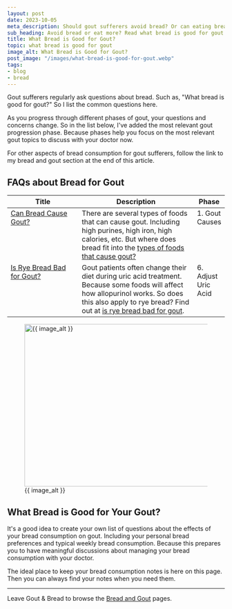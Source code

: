 ```yaml
---
layout: post
date: 2023-10-05
meta_description: Should gout sufferers avoid bread? Or can eating bread reduce uric acid? Read what bread is good for gout today.
sub_heading: Avoid bread or eat more? Read what bread is good for gout.
title: What Bread is Good for Gout?
topic: what bread is good for gout
image_alt: What Bread is Good for Gout?
post_image: "/images/what-bread-is-good-for-gout.webp"
tags:
- blog
- bread
---
```

<p>Gout sufferers regularly ask questions about bread. Such as, "What bread is good for gout?" So I list the common questions here.</p>
<p>As you progress through different phases of gout, your questions and concerns change. So in the list below, I've added the most relevant gout progression phase. Because phases help you focus on the most relevant gout topics to discuss with your doctor now.</p>
<p>For other aspects of bread consumption for gout sufferers, follow the link to my bread and gout section at the end of this article.</p>
<h2 id="faqs">FAQs about Bread for Gout</h2>
<table style="width: 100%;" id="faq-list">
    <thead>
        <tr>
            <th style="width: 34%;">Title</th>
            <th style="width: 55%;">Description</th>
            <th style="width: 11%;">Phase</th>
        </tr>
    </thead>
    <tbody style="vertical-align:top;">
        <tr id="bread">
            <td><a href="/gout-diet/what-foods-cause-gout/#bread">Can Bread Cause Gout?</a></td>
            <td>There are several types of foods that can cause gout. Including high purines, high iron, high calories, etc. But where does bread fit into the <a href="/gout-diet/what-foods-cause-gout/#bread">types of foods that cause gout?</a></td>
            <td>1. Gout Causes</td>
        </tr>
        <tr id="rye">
            <td><a href="/gout-resources/dieter/80-intro/alkaline-gout-diets/#bad">Is Rye Bread Bad for Gout?</a></td>
            <td>Gout patients often change their diet during uric acid treatment. Because some foods will affect how allopurinol works. So does this also apply to rye bread? Find out at <a href="/gout-resources/dieter/80-intro/alkaline-gout-diets/#bad">is rye bread bad for gout</a>.</td>
            <td>6. Adjust Uric Acid</td>
        </tr>
    </tbody>
</table>
<figure id="image" class="inner">
<img src="{{ post_image }}" alt="{{ image_alt }}"  width="610" height="377">
  <figcaption>{{ image_alt }}</figcaption>
</figure>
<h2 id="next">What Bread is Good for Your Gout?</h2>
<p>It's a good idea to create your own list of questions about the effects of your bread consumption on gout. Including your personal bread preferences and typical weekly bread consumption. Because this prepares you to have meaningful discussions about managing your bread consumption with your doctor.</p>
<p>The ideal place to keep your bread consumption notes is here on this page. Then you can always find your notes when you need them.</p>
<hr>
Leave Gout & Bread to browse the <a href="/blog/bread-and-gout/">Bread and Gout</a> pages.